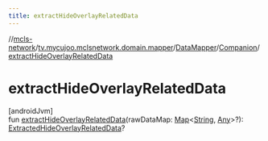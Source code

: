 ```yaml
---
title: extractHideOverlayRelatedData
---
```

//[mcls-network](../../../../index.html)/[tv.mycujoo.mclsnetwork.domain.mapper](../../index.html)/[DataMapper](../index.html)/[Companion](index.html)/[extractHideOverlayRelatedData](extract-hide-overlay-related-data.html)



# extractHideOverlayRelatedData



[androidJvm]\
fun [extractHideOverlayRelatedData](extract-hide-overlay-related-data.html)(rawDataMap: [Map](https://kotlinlang.org/api/latest/jvm/stdlib/kotlin.collections/-map/index.html)&lt;[String](https://kotlinlang.org/api/latest/jvm/stdlib/kotlin/-string/index.html), [Any](https://kotlinlang.org/api/latest/jvm/stdlib/kotlin/-any/index.html)&gt;?): [ExtractedHideOverlayRelatedData](../../../tv.mycujoo.mclsnetwork.domain.entity/-extracted-hide-overlay-related-data/index.html)?




